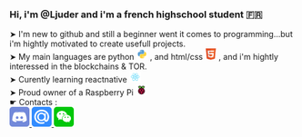 ### Hi, i'm @Ljuder and i'm a french highschool student 🇫🇷<br>
 ➤ I'm new to github and still a beginner went it comes to programming...but i'm hightly motivated to create usefull projects.<br>
 ➤ My main languages are python <img src="https://raw.githubusercontent.com/edent/SuperTinyIcons/master/images/svg/python.svg" width="20px">
, and html/css <img src="https://raw.githubusercontent.com/edent/SuperTinyIcons/master/images/svg/html5.svg" width="20px"> , and i'm hightly interessed in the blockchains & TOR.<br>
 ➤ Curently learning reactnative <img src="https://github.com/edent/SuperTinyIcons/raw/master/images/svg/react.svg" width="20px"><br>
 ➤ Proud owner of a Raspberry Pi <img src="https://github.com/edent/SuperTinyIcons/raw/master/images/svg/raspberry_pi.svg" width="20px"><br>
 ☛ Contacts :<br>
    <a href="Le Marquis de Sade#4107"><img height="35" src="https://github.com/edent/SuperTinyIcons/raw/master/images/svg/discord.svg">
    <a href="donatienbrillet@gmail.com"><img height="35" src="https://github.com/edent/SuperTinyIcons/raw/master/images/svg/mail.svg">
    <a href="https://raw.githubusercontent.com/Ljuder/Ljuder/main/wechat_qr_code.JPG"><img height="35" src="https://github.com/edent/SuperTinyIcons/raw/master/images/svg/wechat.svg">
